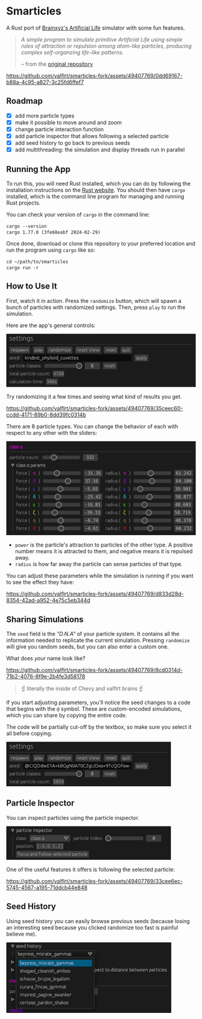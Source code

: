 # Smarticles

A Rust port of [Brainxyz's Artificial Life](https://www.youtube.com/watch?v=0Kx4Y9TVMGg)
simulator with some fun features.

> _A simple program to simulate primitive Artificial Life using simple rules of attraction or repulsion among atom-like particles, producing complex self-organzing life-like patterns._
>
> – from the [original repository](https://github.com/hunar4321/life_code)

https://github.com/valflrt/smarticles-fork/assets/49407769/0dd69167-b88a-4c95-a827-3c25fd6ffef7

## Roadmap

- [x] add more particle types
- [x] make it possible to move around and zoom
- [x] change particle interaction function
- [x] add particle inspector that allows following a selected particle
- [x] add seed history to go back to previous seeds
- [x] add multithreading: the simulation and display threads run in parallel

## Running the App

To run this, you will need Rust installed, which you can do by following the installation instructions on the [Rust website](https://www.rust-lang.org/). You should then have `cargo` installed, which is the command line program for managing and running Rust projects.

You can check your version of `cargo` in the command line:

```commandline
cargo --version
cargo 1.77.0 (3fe68eabf 2024-02-29)
```

Once done, download or clone this repository to your preferred location and run the program using `cargo` like so:

```commandline
cd ~/path/to/smarticles
cargo run -r
```

## How to Use It

First, watch it in action. Press the `randomize` button, which will spawn a bunch of particles with randomized settings. Then, press `play` to run the simulation.

Here are the app's general controls:

![screenshot of the app's basic controls](./img/general_controls.png)

Try randomizing it a few times and seeing what kind of results you get.

https://github.com/valflrt/smarticles-fork/assets/49407769/35ceec60-ccdd-4171-89b0-8dd39fc0314b

There are 8 particle types. You can change the behavior of each with respect to any other with the sliders:

![screenshot of particle's parameters](./img/params.png)

- `power` is the particle's attraction to particles of the other type. A positive number means it is attracted to them, and negative means it is repulsed away.
- `radius` is how far away the particle can sense particles of that type.

You can adjust these parameters while the simulation is running if you want to see the effect they have:

https://github.com/valflrt/smarticles-fork/assets/49407769/d833d28d-8354-42ad-a952-4e75c5eb344d

## Sharing Simulations

The `seed` field is the _"D.N.A"_ of your particle system. It contains all the information needed to replicate the current simulation. Pressing `randomize` will give you random seeds, but you can also enter a custom one.

What does _your_ name look like?

https://github.com/valflrt/smarticles-fork/assets/49407769/8cd0314d-71b2-4076-8f9e-2b4fe3d58178

> ☝️ literally the inside of Chevy and valflrt brains ☝️

If you start adjusting parameters, you'll notice the seed changes to a code that begins with the `@` symbol. These are custom-encoded simulations, which you can share by copying the entire code.

The code will be partially cut-off by the textbox, so make sure you select it all before copying.

![screenshot of particle's parameters](./img/custom_code.png)

## Particle Inspector

You can inspect particles using the particle inspector.

![screenshot of particle inspector menu](./img/particle_inspector_menu.png)

One of the useful features it offers is following the selected particle:

https://github.com/valflrt/smarticles-fork/assets/49407769/33cee6ec-5745-4567-a195-71ddcb44e848

## Seed History

Using seed history you can easily browse previous seeds (because losing an interesting seed because you clicked randomize too fast is painful believe me).

![screenshot of seed history menu](./img/seed_history.png)
